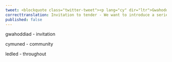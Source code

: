 ```yaml
---
tweet: <blockquote class="twitter-tweet"><p lang="cy" dir="ltr">Gwahoddiad i dendro- Rydym eisiau cyflwyno cyfres o sgyrsiau gyda chymunedau ledled Cymru. Gyda&#39;r bwriad o ehangu ymgysylltiad creadigol a diwylliannol. Mewn partneriaeth gyda <a href="https://twitter.com/AmgueddfaCymru?ref_src=twsrc%5Etfw">@AmgueddfaCymru</a>. Mwy o wybodaeth yma 👉 <a href="https://t.co/gq23BLpYNl">https://t.co/gq23BLpYNl</a> <a href="https://twitter.com/hashtag/cyfle?src=hash&amp;ref_src=twsrc%5Etfw">#cyfle</a> <a href="https://twitter.com/hashtag/celf?src=hash&amp;ref_src=twsrc%5Etfw">#celf</a> <a href="https://twitter.com/hashtag/celfyddydau?src=hash&amp;ref_src=twsrc%5Etfw">#celfyddydau</a> <a href="https://twitter.com/hashtag/cymru?src=hash&amp;ref_src=twsrc%5Etfw">#cymru</a> <a href="https://t.co/GWp2t5sZHz">pic.twitter.com/GWp2t5sZHz</a></p>&mdash; Cyngor Celfyddydau Cymru (@Celf_Cymru) <a href="https://twitter.com/Celf_Cymru/status/1284409325923033090?ref_src=twsrc%5Etfw">July 18, 2020</a></blockquote> <script async src="https://platform.twitter.com/widgets.js" charset="utf-8"></script>
correcttranslation: Invitation to tender - We want to introduce a series of conversations with communities throughout Wales.  With the intent of broadening creative amd cultural engagement. In partership with '@AmgueddfaCymru'. More information here.
published: false 
---
```

gwahoddiad - invitation

cymuned - community

ledled - throughout 




